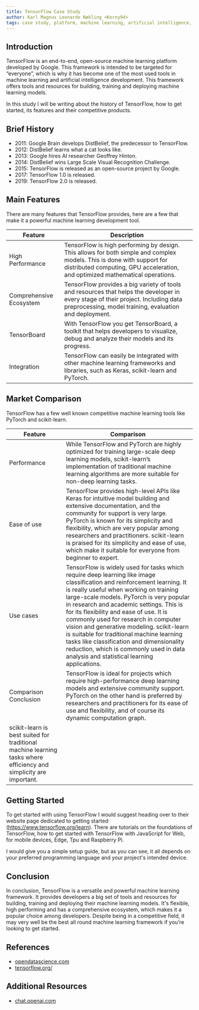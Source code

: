```yaml
---
title: TensorFlow Case Study
author: Karl Magnus Leonardo Nøkling <Korny94>
tags: case study, platform, machine learning, artificial intelligence, tensorflow, ai, ml
---
```


## Introduction

TensorFlow is an end-to-end, open-source machine learning platform developed by Google. This framework is intended to be targeted for “everyone”, which is why it has become one of the most used tools in machine learning and artificial intelligence development. This framework offers tools and resources for building, training and deploying machine learning models.

In this study I will be writing about the history of TensorFlow, how to get started, its features and their competitive products.

## Brief History

- 2011: Google Brain develops DistBelief, the predecessor to TensorFlow.
- 2012: DistBelief learns what a cat looks like.
- 2013: Google hires AI researcher Geoffrey Hinton.
- 2014: DistBelief wins Large Scale Visual Recognition Challenge.
- 2015: TensorFlow is released as an open-source project by Google.
- 2017: TensorFlow 1.0 is released.
- 2019: TensorFlow 2.0 is released.


## Main Features

There are many features that TensorFlow provides, here are a few that make it a powerful machine learning development tool.

| Feature | Description |
| --- | --- |
| High Performance | TensorFlow is high performing by design. This allows for both simple and complex models. This is done with support for distributed computing, GPU acceleration, and optimized mathematical operations. |
| Comprehensive Ecosystem | TensorFlow provides a big variety of tools and resources that helps the developer in every stage of their project. Including data preprocessing, model training, evaluation and deployment. |
| TensorBoard | With TensorFlow you get TensorBoard, a toolkit that helps developers to visualize, debug and analyze their models and its progress. |
| Integration | TensorFlow can easily be integrated with other machine learning frameworks and libraries, such as Keras, scikit-learn and PyTorch. |


## Market Comparison

TensorFlow has a few well known competitive machine learning tools like PyTorch and scikit-learn. 

| Feature | Comparison |
| --- | --- |
| Performance | While TensorFlow and PyTorch are highly optimized for training large-scale deep learning models, scikit-learn’s implementation of traditional machine learning algorithms are more suitable for non-deep learning tasks. |
| Ease of use | TensorFlow provides high-level APIs like Keras for intuitive model building and extensive documentation, and the community for support is very large. PyTorch is known for its simplicity and flexibility, which are very popular among researchers and practitioners. scikit-learn is praised for its simplicity and ease of use, which make it suitable for everyone from beginner to expert. | 
| Use cases | TensorFlow is widely used for tasks which require deep learning like image classification and reinforcement learning. It is really useful when working on training large-scale models. PyTorch is very popular in research and academic settings. This is for its flexibility and ease of use. It is commonly used for research in computer vision and generative modeling. scikit-learn is suitable for traditional machine learning tasks like classification and dimensionality reduction, which is commonly used in data analysis and statistical learning applications. |
| Comparison Conclusion | TensorFlow is ideal for projects which require high-performance deep learning models and extensive community support. PyTorch on the other hand is preferred by researchers and practitioners for its ease of use and flexibility, and of course its dynamic computation graph.
scikit-learn is best suited for traditional machine learning tasks where efficiency and simplicity are important. |


## Getting Started

To get started with using TensorFlow I would suggest heading over to their website page dedicated to getting started (https://www.tensorflow.org/learn). There are tutorials on the foundations of TensorFlow, how to get started with TensorFlow with JavaScript for Web, for mobile devices, Edge, Tpu and Raspberry Pi.

I would give you a simple setup guide, but as you can see, it all depends on your preferred programming language and your project's intended device.

## Conclusion

In conclusion, TensorFlow is a versatile and powerful machine learning framework. It provides developers a big set of tools and resources for building, training and deploying their machine learning models.
It's flexible, high performing and has a comprehensive ecosystem, which makes it a popular choice among developers.
Despite being in a competitive field, it may very well be the best all round machine learning framework if you’re looking to get started.

## References

- [opendatascience.com](https://opendatascience.com/how-tensorflow-came-to-be-the-most-important-library-in-machine-learning/)
- [tensorflow.org/](https://www.tensorflow.org/learn)

## Additional Resources

- [chat.openai.com](https://chat.openai.com)
